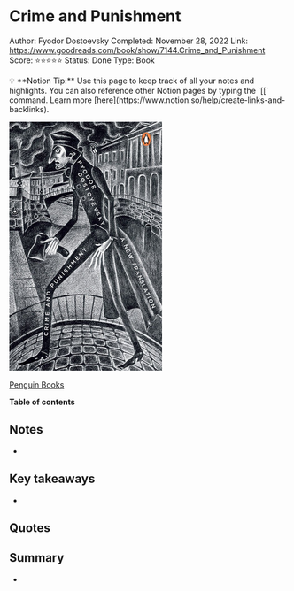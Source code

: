 # Crime and Punishment

Author: Fyodor Dostoevsky
Completed: November 28, 2022
Link: https://www.goodreads.com/book/show/7144.Crime_and_Punishment
Score: ⭐️⭐️⭐️⭐️⭐️
Status: Done
Type: Book

<aside>
💡 **Notion Tip:** Use this page to keep track of all your notes and highlights. You can also reference other Notion pages by typing the `[[` command. Learn more [here](https://www.notion.so/help/create-links-and-backlinks).

</aside>

![[Penguin Books](https://www.penguinrandomhouse.ca/books/385861/penguin-classics-crime-and-punishment-by-fyodor-dostoevskyoliver-ready/9780141192802)](Crime%20and%20Punishment%20db0de53b29c148798c43fa7709bdf206/Untitled.png)

[Penguin Books](https://www.penguinrandomhouse.ca/books/385861/penguin-classics-crime-and-punishment-by-fyodor-dostoevskyoliver-ready/9780141192802)

**Table of contents**

## Notes

- 

## Key takeaways

- 

## Quotes

> 
> 

## Summary

-